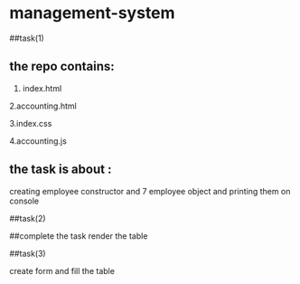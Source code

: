 # management-system

##task(1)

## the repo contains:

1. index.html

2.accounting.html

3.index.css

4.accounting.js

## the task is about :

creating employee constructor and 7 employee object and printing them on console

##task(2)

##complete the task render the table

##task(3)

create form and fill the table
